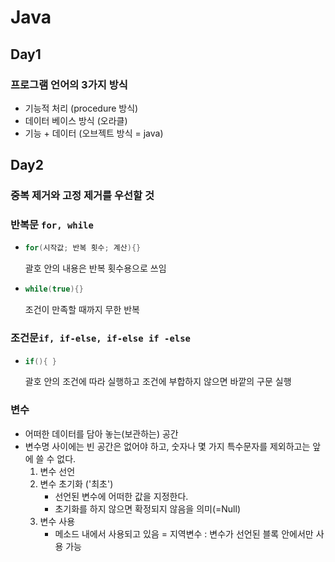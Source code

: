 # Java

## Day1

### 프로그램 언어의 3가지 방식

- 기능적 처리 (procedure 방식)
- 데이터 베이스 방식 (오라클)
- 기능 + 데이터 (오브젝트 방식  = java)

## Day2

### 중복 제거와 고정 제거를 우선할 것

### 반복문 ``for, while``

- ```java
  for(시작값; 반복 횟수; 계산){}
  ```

  괄호 안의 내용은 반복 횟수용으로 쓰임

- ```java
  while(true){}
  ```

  조건이 만족할 때까지 무한 반복

### 조건문``if, if-else, if-else if -else``

- ```java
  if(){ }
  ```

  괄호 안의 조건에 따라 실행하고 조건에 부합하지 않으면 바깥의 구문 실행

### 변수

- 어떠한 데이터를 담아 놓는(보관하는) 공간
- 변수명 사이에는 빈 공간은 없어야 하고, 숫자나 몇 가지 특수문자를 제외하고는 앞에 쓸 수 없다.
  1. 변수 선언
  2. 변수 초기화 ('최초')
     - 선언된 변수에 어떠한 값을 지정한다.
     - 초기화를 하지 않으면 확정되지 않음을 의미(=Null)
  3. 변수 사용
     - 메소드 내에서 사용되고 있음 = 지역변수  : 변수가 선언된 블록 안에서만 사용 가능